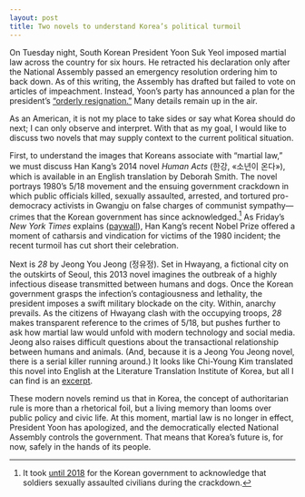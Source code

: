 ```yaml
---
layout: post
title: Two novels to understand Korea’s political turmoil
---
```


On Tuesday night, South Korean President Yoon Suk Yeol imposed martial law
across the country for six hours. He retracted his declaration only after the
National Assembly passed an emergency resolution ordering him to back down. As
of this writing, the Assembly has drafted but failed to vote on articles of
impeachment. Instead, Yoon’s party has announced a plan for the president’s
[“orderly resignation.”](https://www.koreaherald.com/view.php?ud=20241208050033)
Many details remain up in the air.

As an American, it is not my place to take sides or say what Korea should do
next; I can only observe and interpret. With that as my goal, I would like to
discuss two novels that may supply context to the current political situation.

First, to understand the images that Koreans associate with “martial law,” we
must discuss Han Kang’s 2014 novel *Human Acts* (한강, «소년이 온다»), which is
available in an English translation by Deborah Smith. The novel portrays 1980’s
5/18 movement and the ensuing government crackdown in which public officials
killed, sexually assaulted, arrested, and tortured pro-democracy activists in
Gwangju on false charges of communist sympathy—crimes that the Korean government
has since acknowledged.[^ack] As Friday’s *New York Times* explains
([paywall](https://www.nytimes.com/2024/12/06/world/asia/gwangju-massacre-human-acts-han-kang.html)),
Han Kang’s recent Nobel Prize offered a moment of catharsis and vindication for
victims of the 1980 incident; the recent turmoil has cut short their
celebration.

Next is *28* by Jeong You Jeong (정유정). Set in Hwayang, a fictional city on the
outskirts of Seoul, this 2013 novel imagines the outbreak of a highly infectious
disease transmitted between humans and dogs. Once the Korean government grasps
the infection’s contagiousness and lethality, the president imposes a swift
military blockade on the city. Within, anarchy prevails. As the citizens of
Hwayang clash with the occupying troops, *28* makes transparent reference to the
crimes of 5/18, but pushes further to ask how martial law would unfold with
modern technology and social media. Jeong also raises difficult questions about
the transactional relationship between humans and animals. (And, because it is a
Jeong You Jeong novel, there is a serial killer running around.) It looks like
Chi-Young Kim translated this novel into English at the Literature Translation
Institute of Korea, but all I can find is an
[excerpt](https://www.kln.or.kr/lines/fictionView.do?bbsIdx=358).

These modern novels remind us that in Korea, the concept of authoritarian rule
is more than a rhetorical foil, but a living memory than looms over public
policy and civic life. At this moment, martial law is no longer in effect,
President Yoon has apologized, and the democratically elected National Assembly
controls the government. That means that Korea’s future is, for now, safely in
the hands of its people.

[^ack]: It took [until 2018](https://www.bbc.com/news/world-asia-46123548) for the
    Korean government to acknowledge that soldiers sexually assaulted civilians
    during the crackdown.
